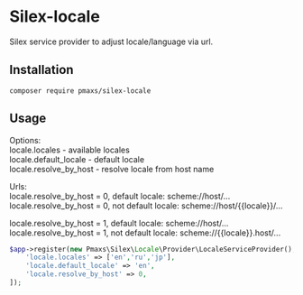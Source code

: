 # Silex-locale

Silex service provider to adjust locale/language via url.

Installation
------------

    composer require pmaxs/silex-locale

Usage
-----

Options:  
locale.locales - available locales  
locale.default_locale - default locale  
locale.resolve_by_host - resolve locale from host name  

Urls:  
locale.resolve_by_host = 0, default locale: scheme://host/...  
locale.resolve_by_host = 0, not default locale: scheme://host/{{locale}}/...  

locale.resolve_by_host = 1, default locale: scheme://host/...  
locale.resolve_by_host = 1, not default locale: scheme://{{locale}}.host/...  

```php
$app->register(new Pmaxs\Silex\Locale\Provider\LocaleServiceProvider(), [
    'locale.locales' => ['en','ru','jp'],
    'locale.default_locale' => 'en',
    'locale.resolve_by_host' => 0,
]);
```
